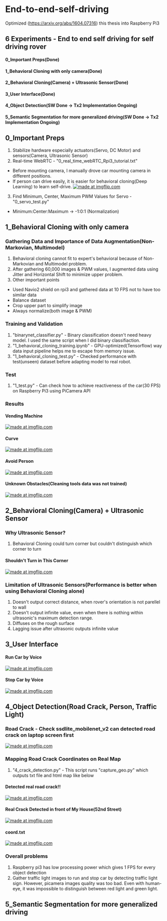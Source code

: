 # End-to-end-self-driving
Optimized (https://arxiv.org/abs/1604.07316) this thesis into Raspberry Pi3

## 6 Experiments - End to end self driving for self driving rover
#### 0_Important Preps(Done)
#### 1_Behavioral Cloning with only camera(Done)
#### 2_Behavioral Cloning(Camera) + Ultrasonic Sensor(Done)
#### 3_User Interface(Done)
#### 4_Object Detection(SW Done -> Tx2 Implementation Ongoing)
#### 5_Semantic Segmentation for more generalized driving(SW Done -> Tx2 Implementation Ongoing)

## 0_Important Preps
1) Stabilize hardware especially actuators(Servo, DC Motor) and sensors(Camera, Ultrasonic Sensor)
2) Real-time WebRTC - "0_real_time_webRTC_Rpi3_tutorial.txt"
- Before mounting camera, I manually drove car mounting camera in different positions.
- If person can drive easily, it is easier for behavioral cloning(Deep Learning) to learn self-drive.
<a href="https://imgflip.com/gif/2vfl6v"><img src="https://i.imgflip.com/2vfl6v.gif" title="made at imgflip.com"/></a>
3) Find Minimum, Center, Maximum PWM Values for Servo - "0_servo_test.py"
- Minimum:Center:Maximum -> -1:0:1 (Normalization)


## 1_Behavioral Cloning with only camera
### Gathering Data and Importance of Data Augmentation(Non-Markovian, Multimodel)
1) Behavioral cloning cannot fit to expert's behavioral because of Non-Markovian and Multimodel problem.
2) After gathering 60,000 images & PWM values, I augmented data using Jitter and Horizontal Shift to minimize upper problem.
3) Other important points
- Used Navio2 shield on rpi3 and gathered data at 10 FPS not to have too similar data
- Balance dataset
- Crop upper part to simplify image
- Always normalize(both image & PWM)

### Training and Validation
1) "binarynet_classifier.py" - Binary classification doesn't need heavy model. I used the same script when I did binary classifiaction.
2) "1_behavioral_cloning_training.ipynb" - GPU-optimized(Tensorflow) way data input pipeline helps me to escape from memory issue.
3) "1_behavioral_cloning_test.py" - Checked performance with test(unseen) dataset before adapting model to real robot.

### Test
1) "1_test.py" - Can check how to achieve reactiveness of the car(30 FPS) on Raspberry Pi3 using PiCamera API

### Results
#### Vending Machine
<a href="https://imgflip.com/gif/2v62p0"><img src="https://i.imgflip.com/2v62p0.gif" title="made at imgflip.com"/></a>
#### Curve
<a href="https://imgflip.com/gif/2v62y6"><img src="https://i.imgflip.com/2v62y6.gif" title="made at imgflip.com"/></a>
#### Avoid Person
<a href="https://imgflip.com/gif/2v63dj"><img src="https://i.imgflip.com/2v63dj.gif" title="made at imgflip.com"/></a>
#### Unknown Obstacles(Cleaning tools data was not trained)
<a href="https://imgflip.com/gif/2v63ok"><img src="https://i.imgflip.com/2v63ok.gif" title="made at imgflip.com"/></a>

## 2_Behavioral Cloning(Camera) + Ultrasonic Sensor
### Why Ultrasonic Sensor?
1) Behavioral Cloning could turn corner but couldn't distinguish which corner to turn
#### Shouldn't Turn in This Corner
<a href="https://imgflip.com/gif/2vfne5"><img src="https://i.imgflip.com/2vfne5.gif" title="made at imgflip.com"/></a>
### Limitation of Ultrasonic Sensors(Performance is better when using Behavioral Cloning alone)
1) Doesn't output correct distance, when rover's orientation is not parellel to wall
2) Doesn't output infinite value, even when there is nothing within ultrasonic's maximum detection range.
3) Diffuses on the rough surface
4) Lagging issue after ultrasonic outputs infinite value

## 3_User Interface
#### Run Car by Voice
<a href="https://imgflip.com/gif/2vflym"><img src="https://i.imgflip.com/2vflym.gif" title="made at imgflip.com"/></a>
#### Stop Car by Voice
<a href="https://imgflip.com/gif/2vfm06"><img src="https://i.imgflip.com/2vfm06.gif" title="made at imgflip.com"/></a>

## 4_Object Detection(Road Crack, Person, Traffic Light)
### Road Crack - Check ssdlite_mobilenet_v2 can detected road crack on laptop screen first
<a href="https://imgflip.com/gif/2vfpgs"><img src="https://i.imgflip.com/2vfpgs.gif" title="made at imgflip.com"/></a>

### Mapping Road Crack Coordinates on Real Map
1) "4_crack_detection.py" - This script runs "capture_geo.py" which outputs txt file and html map like below
#### Detected real road crack!!
<a href="https://imgflip.com/gif/2vfpjy"><img src="https://i.imgflip.com/2vfpjy.gif" title="made at imgflip.com"/></a>
#### Real Crack Detected in front of My House(52nd Street)
<a href="https://imgflip.com/gif/2vfpq6"><img src="https://i.imgflip.com/2vfpq6.gif" title="made at imgflip.com"/></a>
#### coord.txt
<a href="https://imgflip.com/gif/2vfpxr"><img src="https://i.imgflip.com/2vfpxr.gif" title="made at imgflip.com"/></a>

### Overall problems
1) Raspberry pi3 has low processing power which gives 1 FPS for every object detection
2) Gather traffic light images to run and stop car by detecting traffic light sign. However, picamera images quality was too bad. Even with human-eye, it was impossible to distinguish between red light and green light.

## 5_Semantic Segmentation for more generalized driving
